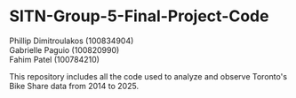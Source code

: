 # SITN-Group-5-Final-Project-Code
Phillip Dimitroulakos (100834904)\
Gabrielle Paguio (100820990)\
Fahim Patel (100784210)

This repository includes all the code used to analyze and observe Toronto's Bike Share data from 2014 to 2025.
